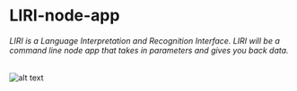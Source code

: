 # LIRI-node-app

###### LIRI is a Language Interpretation and Recognition Interface. LIRI will be a command line node app that takes in parameters and gives you back data.

![alt text](https://github.com/vaniri/liri-node-app/blob/master/images/Liri.gif)
